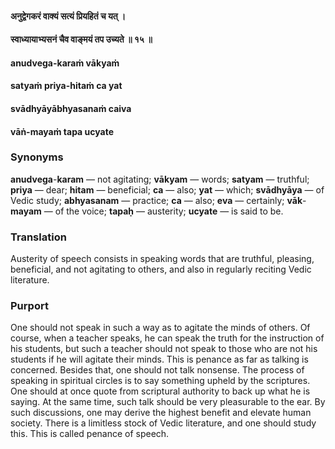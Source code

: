 #### अनुद्वेगकरं वाक्यं सत्यं प्रियहितं च यत् ।
#### स्वाध्यायाभ्यसनं चैव वाङ्मयं तप उच्यते ॥ १५ ॥

#### anudvega-karaṁ vākyaṁ
#### satyaṁ priya-hitaṁ ca yat
#### svādhyāyābhyasanaṁ caiva
#### vāṅ-mayaṁ tapa ucyate

### Synonyms

**anudvega**-**karam** — not agitating; **vākyam** — words; **satyam** — truthful; **priya** — dear; **hitam** — beneficial; **ca** — also; **yat** — which; **svādhyāya** — of Vedic study; **abhyasanam** — practice; **ca** — also; **eva** — certainly; **vāk**-**mayam** — of the voice; **tapaḥ** — austerity; **ucyate** — is said to be.

### Translation

Austerity of speech consists in speaking words that are truthful, pleasing, beneficial, and not agitating to others, and also in regularly reciting Vedic literature.

### Purport

One should not speak in such a way as to agitate the minds of others. Of course, when a teacher speaks, he can speak the truth for the instruction of his students, but such a teacher should not speak to those who are not his students if he will agitate their minds. This is penance as far as talking is concerned. Besides that, one should not talk nonsense. The process of speaking in spiritual circles is to say something upheld by the scriptures. One should at once quote from scriptural authority to back up what he is saying. At the same time, such talk should be very pleasurable to the ear. By such discussions, one may derive the highest benefit and elevate human society. There is a limitless stock of Vedic literature, and one should study this. This is called penance of speech.